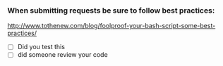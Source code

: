 ### When submitting requests be sure to follow best practices:
http://www.tothenew.com/blog/foolproof-your-bash-script-some-best-practices/

- [ ] Did you test this
- [ ] did someone review your code

